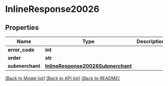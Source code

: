 # InlineResponse20026

## Properties
Name | Type | Description | Notes
------------ | ------------- | ------------- | -------------
**error_code** | **int** |  | [optional] 
**order** | **str** |  | [optional] 
**submerchant** | [**InlineResponse20026Submerchant**](InlineResponse20026Submerchant.md) |  | [optional] 

[[Back to Model list]](../README.md#documentation-for-models) [[Back to API list]](../README.md#documentation-for-api-endpoints) [[Back to README]](../README.md)

